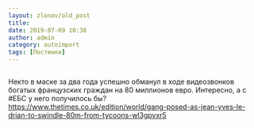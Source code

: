 ```yaml
---
layout: zlonov/old_post
title: 
date: 2019-07-09 10:38
author: admin
category: autoimport
tags: [Постинки]
---
```

<!-- wp:image -->
<figure class="wp-block-image"><img src="https://www.thetimes.co.uk/imageserver/image/methode%2Ftimes%2Fprod%2Fweb%2Fbin%2F1e75eee8-9370-11e9-a1cf-8a70d1d684b0.jpg?crop=2685%2C1511%2C29%2C272&amp;resize=2400" alt="" /></figure>
<!-- /wp:image -->

Некто в маске за два года успешно обманул в ходе видеозвонков богатых французских граждан на 80 миллионов евро. Интересно, а с #ЕБС у него получилось бы? <a href="https://www.thetimes.co.uk/edition/world/gang-posed-as-jean-yves-le-drian-to-swindle-80m-from-tycoons-wl3gpvxr5">https://www.thetimes.co.uk/edition/world/gang-posed-as-jean-yves-le-drian-to-swindle-80m-from-tycoons-wl3gpvxr5</a>

